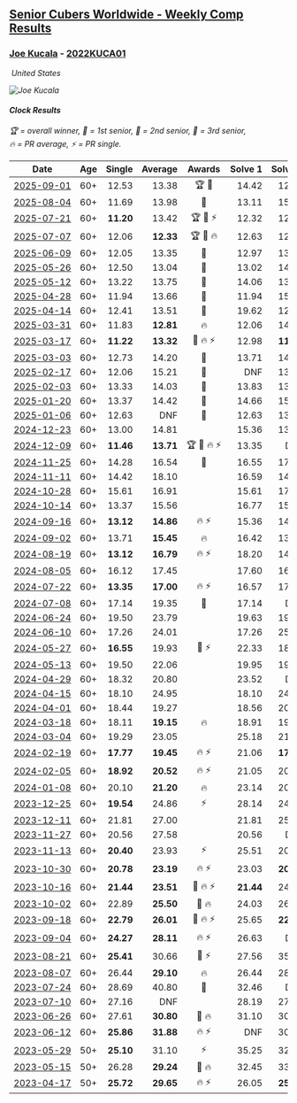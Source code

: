 <style>table {white-space: nowrap;}</style>
<link rel="stylesheet" type="text/css" href="/scw-comp/css/flags.css" />

## [Senior Cubers Worldwide - Weekly Comp Results](/scw-comp/results/)
### [Joe Kucala](README.md) - [2022KUCA01](https://www.worldcubeassociation.org/persons/2022KUCA01?event=clock)

<i class="flag flag-US" />&nbsp;United States

![Joe Kucala](1682123036.jpg)

#### Clock Results

<span style="white-space: nowrap;">🏆 = overall winner</span>, <span style="white-space: nowrap;">🥇 = 1st senior</span>, <span style="white-space: nowrap;">🥈 = 2nd senior</span>, <span style="white-space: nowrap;">🥉 = 3rd senior</span>, <span style="white-space: nowrap;">🔥 = PR average</span>, <span style="white-space: nowrap;">⚡ = PR single</span>.

| Date | Age | Single | Average | Awards | Solve 1 | Solve 2 | Solve 3 | Solve 4 | Solve 5 | Video |
| :--: | :--: | --: | --: | :--: | --: | --: | --: | --: | --: | :-- |
| [2025-09-01](../../results/2025-09-01/clock.md) | 60+ | 12.53 | 13.38 | 🏆 🥇 | 14.42 | 12.87 | 14.04 | 12.53 | 13.24 | [Desktop](https://www.facebook.com/events/1683571982223204/permalink/1685106618736407) / [Mobile](https://m.facebook.com/events/1683571982223204?view=permalink&id=1685106618736407) |
| [2025-08-04](../../results/2025-08-04/clock.md) | 60+ | 11.69 | 13.98 | 🥉 | 13.11 | 15.61 | 16.31 | 11.69 | 13.23 | [Desktop](https://www.facebook.com/events/773476181922397/permalink/784720767464605) / [Mobile](https://m.facebook.com/events/773476181922397?view=permalink&id=784720767464605) |
| [2025-07-21](../../results/2025-07-21/clock.md) | 60+ | **11.20** | 13.42 | 🏆 🥇 ⚡ | 12.32 | 12.67 | 25.65 | **11.20** | 15.26 | [Desktop](https://www.facebook.com/events/1686787435351677/permalink/1691334498230304) / [Mobile](https://m.facebook.com/events/1686787435351677?view=permalink&id=1691334498230304) |
| [2025-07-07](../../results/2025-07-07/clock.md) | 60+ | 12.06 | **12.33** | 🏆 🥇 🔥 | 12.63 | 12.06 | 14.55 | 12.19 | 12.17 | [Desktop](https://www.facebook.com/events/781137304473681/permalink/788029783784433) / [Mobile](https://m.facebook.com/events/781137304473681?view=permalink&id=788029783784433) |
| [2025-06-09](../../results/2025-06-09/clock.md) | 60+ | 12.05 | 13.35 | 🥈 | 12.97 | 13.12 | 13.95 | 12.05 | 24.36 | [Desktop](https://www.facebook.com/events/1216240666866597/permalink/1220651263092204) / [Mobile](https://m.facebook.com/events/1216240666866597?view=permalink&id=1220651263092204) |
| [2025-05-26](../../results/2025-05-26/clock.md) | 60+ | 12.50 | 13.04 | 🥈 | 13.02 | 14.42 | 12.51 | 13.59 | 12.50 | [Desktop](https://www.facebook.com/events/731157299363008/permalink/739371421874929) / [Mobile](https://m.facebook.com/events/731157299363008?view=permalink&id=739371421874929) |
| [2025-05-12](../../results/2025-05-12/clock.md) | 60+ | 13.22 | 13.75 | 🥈 | 14.06 | 13.24 | 19.86 | 13.22 | 13.94 | [Desktop](https://www.facebook.com/events/1452696462562084/permalink/1459674838530913) / [Mobile](https://m.facebook.com/events/1452696462562084?view=permalink&id=1459674838530913) |
| [2025-04-28](../../results/2025-04-28/clock.md) | 60+ | 11.94 | 13.66 | 🥈 | 11.94 | 15.35 | 13.12 | 18.79 | 12.51 | [Desktop](https://www.facebook.com/events/652906761064641/permalink/661312496890734) / [Mobile](https://m.facebook.com/events/652906761064641?view=permalink&id=661312496890734) |
| [2025-04-14](../../results/2025-04-14/clock.md) | 60+ | 12.41 | 13.51 | 🥈 | 19.62 | 12.41 | 13.59 | 14.18 | 12.77 | [Desktop](https://www.facebook.com/events/537297682750471/permalink/545764588570447) / [Mobile](https://m.facebook.com/events/537297682750471?view=permalink&id=545764588570447) |
| [2025-03-31](../../results/2025-03-31/clock.md) | 60+ | 11.83 | **12.81** | 🔥 | 12.06 | 14.21 | 12.30 | 11.83 | 14.06 | [Desktop](https://www.facebook.com/events/675467158281524/permalink/681791534315753) / [Mobile](https://m.facebook.com/events/675467158281524?view=permalink&id=681791534315753) |
| [2025-03-17](../../results/2025-03-17/clock.md) | 60+ | **11.22** | **13.32** | 🥈 🔥 ⚡ | 12.98 | **11.22** | 13.27 | 14.93 | 13.71 | [Desktop](https://www.facebook.com/events/978028041063147/permalink/985775336955084) / [Mobile](https://m.facebook.com/events/978028041063147?view=permalink&id=985775336955084) |
| [2025-03-03](../../results/2025-03-03/clock.md) | 60+ | 12.73 | 14.20 | 🥈 | 13.71 | 14.33 | 15.01 | 12.73 | 14.56 | [Desktop](https://www.facebook.com/events/501753452722790/permalink/504319945799474) / [Mobile](https://m.facebook.com/events/501753452722790?view=permalink&id=504319945799474) |
| [2025-02-17](../../results/2025-02-17/clock.md) | 60+ | 12.06 | 15.21 | 🥉 | DNF | 13.09 | 20.36 | 12.19 | 12.06 | [Desktop](https://www.facebook.com/events/3910571685857249/permalink/3912428039004947) / [Mobile](https://m.facebook.com/events/3910571685857249?view=permalink&id=3912428039004947) |
| [2025-02-03](../../results/2025-02-03/clock.md) | 60+ | 13.33 | 14.03 | 🥈 | 13.83 | 13.47 | 13.33 | 24.56 | 14.78 | [Desktop](https://www.facebook.com/events/944171791203814/permalink/954256606861999) / [Mobile](https://m.facebook.com/events/944171791203814?view=permalink&id=954256606861999) |
| [2025-01-20](../../results/2025-01-20/clock.md) | 60+ | 13.37 | 14.42 | 🥈 | 14.66 | 15.13 | 13.47 | 13.37 | 17.37 | [Desktop](https://www.facebook.com/events/1298033571516093/permalink/1299594558026661) / [Mobile](https://m.facebook.com/events/1298033571516093?view=permalink&id=1299594558026661) |
| [2025-01-06](../../results/2025-01-06/clock.md) | 60+ | 12.63 | DNF | 🥉 | 12.63 | 13.12 | 15.13 | DNF | DNF | [Desktop](https://www.facebook.com/events/627142583067327/permalink/632561542525431) / [Mobile](https://m.facebook.com/events/627142583067327?view=permalink&id=632561542525431) |
| [2024-12-23](../../results/2024-12-23/clock.md) | 60+ | 13.00 | 14.81 |  | 15.36 | 13.35 | 15.73 | 13.00 | 17.06 | [Desktop](https://www.facebook.com/events/1319402379491573/permalink/1320701969361614) / [Mobile](https://m.facebook.com/events/1319402379491573?view=permalink&id=1320701969361614) |
| [2024-12-09](../../results/2024-12-09/clock.md) | 60+ | **11.46** | **13.71** | 🏆 🥇 🔥 ⚡ | 13.35 | DNF | 13.59 | **11.46** | 14.18 | [Desktop](https://www.facebook.com/events/597699649435295/permalink/602410722297521) / [Mobile](https://m.facebook.com/events/597699649435295?view=permalink&id=602410722297521) |
| [2024-11-25](../../results/2024-11-25/clock.md) | 60+ | 14.28 | 16.54 | 🥉 | 16.55 | 17.01 | 14.28 | 16.05 | 17.85 | [Desktop](https://www.facebook.com/events/1941789882998379/permalink/1944022899441744) / [Mobile](https://m.facebook.com/events/1941789882998379?view=permalink&id=1944022899441744) |
| [2024-11-11](../../results/2024-11-11/clock.md) | 60+ | 14.42 | 18.10 |  | 16.59 | 14.42 | 16.43 | 23.40 | 21.28 | [Desktop](https://www.facebook.com/events/2181074155610032/permalink/2181854185532029) / [Mobile](https://m.facebook.com/events/2181074155610032?view=permalink&id=2181854185532029) |
| [2024-10-28](../../results/2024-10-28/clock.md) | 60+ | 15.61 | 16.91 |  | 15.61 | 17.38 | 17.73 | 15.99 | 17.37 | [Desktop](https://www.facebook.com/events/929053079074962/permalink/932483758731894) / [Mobile](https://m.facebook.com/events/929053079074962?view=permalink&id=932483758731894) |
| [2024-10-14](../../results/2024-10-14/clock.md) | 60+ | 13.37 | 15.56 |  | 16.77 | 15.01 | 13.37 | 16.79 | 14.89 | [Desktop](https://www.facebook.com/events/574257274950611/permalink/581698330873172) / [Mobile](https://m.facebook.com/events/574257274950611?view=permalink&id=581698330873172) |
| [2024-09-16](../../results/2024-09-16/clock.md) | 60+ | **13.12** | **14.86** | 🔥 ⚡ | 15.36 | 14.29 | 14.93 | 18.08 | **13.12** | [Desktop](https://www.facebook.com/events/876328274072061/permalink/885068806531341) / [Mobile](https://m.facebook.com/events/876328274072061?view=permalink&id=885068806531341) |
| [2024-09-02](../../results/2024-09-02/clock.md) | 60+ | 13.71 | **15.45** | 🔥 | 16.42 | 13.71 | 15.48 | 14.46 | 25.06 | [Desktop](https://www.facebook.com/events/520382934031785/permalink/523729247030487) / [Mobile](https://m.facebook.com/events/520382934031785?view=permalink&id=523729247030487) |
| [2024-08-19](../../results/2024-08-19/clock.md) | 60+ | **13.12** | **16.79** | 🔥 ⚡ | 18.20 | 14.91 | DNF | 17.26 | **13.12** | [Desktop](https://www.facebook.com/events/1061504472310928/permalink/1066215801839795) / [Mobile](https://m.facebook.com/events/1061504472310928?view=permalink&id=1066215801839795) |
| [2024-08-05](../../results/2024-08-05/clock.md) | 60+ | 16.12 | 17.45 |  | 17.60 | 16.43 | 21.27 | 18.32 | 16.12 | [Desktop](https://www.facebook.com/events/2580397835477735/permalink/2591354231048762) / [Mobile](https://m.facebook.com/events/2580397835477735?view=permalink&id=2591354231048762) |
| [2024-07-22](../../results/2024-07-22/clock.md) | 60+ | **13.35** | **17.00** | 🔥 ⚡ | 16.57 | 17.50 | 16.93 | **13.35** | 17.85 | [Desktop](https://www.facebook.com/events/1450990238890383/permalink/1459353961387344) / [Mobile](https://m.facebook.com/events/1450990238890383?view=permalink&id=1459353961387344) |
| [2024-07-08](../../results/2024-07-08/clock.md) | 60+ | 17.14 | 19.35 | 🥉 | 17.14 | DNF | 19.88 | 17.96 | 20.22 | [Desktop](https://www.facebook.com/events/968028508456251/permalink/968568855068883) / [Mobile](https://m.facebook.com/events/968028508456251?view=permalink&id=968568855068883) |
| [2024-06-24](../../results/2024-06-24/clock.md) | 60+ | 19.50 | 23.79 |  | 19.63 | 19.50 | 24.44 | DNF | 27.31 | [Desktop](https://www.facebook.com/events/1211259256891949/permalink/1214895126528362) / [Mobile](https://m.facebook.com/events/1211259256891949?view=permalink&id=1214895126528362) |
| [2024-06-10](../../results/2024-06-10/clock.md) | 60+ | 17.26 | 24.01 |  | 17.26 | 25.34 | DNF | 23.05 | 23.64 | [Desktop](https://www.facebook.com/events/814120963986407/permalink/821702956561541) / [Mobile](https://m.facebook.com/events/814120963986407?view=permalink&id=821702956561541) |
| [2024-05-27](../../results/2024-05-27/clock.md) | 60+ | **16.55** | 19.93 | 🥉 ⚡ | 22.33 | 18.78 | 18.67 | 28.83 | **16.55** | [Desktop](https://www.facebook.com/events/421561340652176/permalink/426322286842748) / [Mobile](https://m.facebook.com/events/421561340652176?view=permalink&id=426322286842748) |
| [2024-05-13](../../results/2024-05-13/clock.md) | 60+ | 19.50 | 22.06 |  | 19.95 | 19.50 | 24.48 | 21.75 | DNF | [Desktop](https://www.facebook.com/events/964772741968025/permalink/971172437994722) / [Mobile](https://m.facebook.com/events/964772741968025?view=permalink&id=971172437994722) |
| [2024-04-29](../../results/2024-04-29/clock.md) | 60+ | 18.32 | 20.80 |  | 23.52 | DNF | 18.56 | 18.32 | 20.33 | [Desktop](https://www.facebook.com/events/1658891934647799/permalink/1661484034388589) / [Mobile](https://m.facebook.com/events/1658891934647799?view=permalink&id=1661484034388589) |
| [2024-04-15](../../results/2024-04-15/clock.md) | 60+ | 18.10 | 24.95 |  | 18.10 | 24.24 | 23.07 | 27.54 | DNF | [Desktop](https://www.facebook.com/events/752364543677924/permalink/754601126787599) / [Mobile](https://m.facebook.com/events/752364543677924?view=permalink&id=754601126787599) |
| [2024-04-01](../../results/2024-04-01/clock.md) | 60+ | 18.44 | 19.27 |  | 18.56 | 20.58 | 20.80 | 18.44 | 18.68 | [Desktop](https://www.facebook.com/events/405769728858313/permalink/409937821774837) / [Mobile](https://m.facebook.com/events/405769728858313?view=permalink&id=409937821774837) |
| [2024-03-18](../../results/2024-03-18/clock.md) | 60+ | 18.11 | **19.15** | 🔥 | 18.91 | 19.62 | 19.86 | 18.11 | 18.91 | [Desktop](https://www.facebook.com/events/424084876660275/permalink/427896016279161) / [Mobile](https://m.facebook.com/events/424084876660275?view=permalink&id=427896016279161) |
| [2024-03-04](../../results/2024-03-04/clock.md) | 60+ | 19.29 | 23.05 |  | 25.18 | 21.04 | 25.53 | 22.93 | 19.29 | [Desktop](https://www.facebook.com/events/424128753424901/permalink/430216762816100) / [Mobile](https://m.facebook.com/events/424128753424901?view=permalink&id=430216762816100) |
| [2024-02-19](../../results/2024-02-19/clock.md) | 60+ | **17.77** | **19.45** | 🔥 ⚡ | 21.06 | **17.77** | 18.98 | 20.72 | 18.65 | [Desktop](https://www.facebook.com/events/754314473328390/permalink/758100532949784) / [Mobile](https://m.facebook.com/events/754314473328390?view=permalink&id=758100532949784) |
| [2024-02-05](../../results/2024-02-05/clock.md) | 60+ | **18.92** | **20.52** | 🔥 ⚡ | 21.05 | 20.46 | **18.92** | 20.06 | 21.58 | [Desktop](https://www.facebook.com/events/224940820608552/permalink/232445249858109) / [Mobile](https://m.facebook.com/events/224940820608552?view=permalink&id=232445249858109) |
| [2024-01-08](../../results/2024-01-08/clock.md) | 60+ | 20.10 | **21.20** | 🔥 | 23.14 | 20.10 | 21.18 | 20.73 | 21.69 | [Desktop](https://www.facebook.com/events/400079779140864/permalink/400641752418000) / [Mobile](https://m.facebook.com/events/400079779140864?view=permalink&id=400641752418000) |
| [2023-12-25](../../results/2023-12-25/clock.md) | 60+ | **19.54** | 24.86 | ⚡ | 28.14 | 24.82 | 21.62 | **19.54** | 35.12 | [Desktop](https://www.facebook.com/events/737938394503175/permalink/739573047673043) / [Mobile](https://m.facebook.com/events/737938394503175?view=permalink&id=739573047673043) |
| [2023-12-11](../../results/2023-12-11/clock.md) | 60+ | 21.81 | 27.00 |  | 21.81 | 25.04 | DNF | 25.29 | 30.67 | [Desktop](https://www.facebook.com/events/256225627472117/permalink/261189666975713) / [Mobile](https://m.facebook.com/events/256225627472117?view=permalink&id=261189666975713) |
| [2023-11-27](../../results/2023-11-27/clock.md) | 60+ | 20.56 | 27.58 |  | 20.56 | DNF | 32.83 | 22.91 | 27.01 | [Desktop](https://www.facebook.com/events/872715707643227/permalink/878069137107884) / [Mobile](https://m.facebook.com/events/872715707643227?view=permalink&id=878069137107884) |
| [2023-11-13](../../results/2023-11-13/clock.md) | 60+ | **20.40** | 23.93 | ⚡ | 25.51 | 20.44 | **20.40** | DNF | 25.85 | [Desktop](https://www.facebook.com/events/1003569957614479/permalink/1010779703560171) / [Mobile](https://m.facebook.com/events/1003569957614479?view=permalink&id=1010779703560171) |
| [2023-10-30](../../results/2023-10-30/clock.md) | 60+ | **20.78** | **23.19** | 🔥 ⚡ | 23.03 | **20.78** | 25.17 | 22.67 | 23.87 | [Desktop](https://www.facebook.com/events/690958203130039/permalink/696869892538870) / [Mobile](https://m.facebook.com/events/690958203130039?view=permalink&id=696869892538870) |
| [2023-10-16](../../results/2023-10-16/clock.md) | 60+ | **21.44** | **23.51** | 🥉 🔥 ⚡ | **21.44** | 24.17 | 24.92 | 22.10 | 24.25 | [Desktop](https://www.facebook.com/events/1393317244902153/permalink/1399578414276036) / [Mobile](https://m.facebook.com/events/1393317244902153?view=permalink&id=1399578414276036) |
| [2023-10-02](../../results/2023-10-02/clock.md) | 60+ | 22.89 | **25.50** | 🥉 🔥 | 24.03 | 26.10 | 26.36 | DNF | 22.89 | [Desktop](https://www.facebook.com/events/1174919303425786/permalink/1180340086217041) / [Mobile](https://m.facebook.com/events/1174919303425786?view=permalink&id=1180340086217041) |
| [2023-09-18](../../results/2023-09-18/clock.md) | 60+ | **22.79** | **26.01** | 🥈 🔥 ⚡ | 25.65 | **22.79** | 25.68 | 35.52 | 26.71 | [Desktop](https://www.facebook.com/events/1513433686174189/permalink/1518500142334210) / [Mobile](https://m.facebook.com/events/1513433686174189?view=permalink&id=1518500142334210) |
| [2023-09-04](../../results/2023-09-04/clock.md) | 60+ | **24.27** | **28.11** | 🔥 ⚡ | 26.63 | DNF | 30.24 | **24.27** | 27.46 | [Desktop](https://www.facebook.com/events/2641073766048109/permalink/2647688078720011) / [Mobile](https://m.facebook.com/events/2641073766048109?view=permalink&id=2647688078720011) |
| [2023-08-21](../../results/2023-08-21/clock.md) | 60+ | **25.41** | 30.66 | 🥉 ⚡ | 27.56 | 35.31 | **25.41** | 40.42 | 29.10 | [Desktop](https://www.facebook.com/events/1221531751824966/permalink/1222455031732638) / [Mobile](https://m.facebook.com/events/1221531751824966?view=permalink&id=1222455031732638) |
| [2023-08-07](../../results/2023-08-07/clock.md) | 60+ | 26.44 | **29.10** | 🔥 | 26.44 | 28.47 | 33.81 | 27.07 | 31.77 | [Desktop](https://www.facebook.com/events/666756165039562/permalink/668457328202779) / [Mobile](https://m.facebook.com/events/666756165039562?view=permalink&id=668457328202779) |
| [2023-07-24](../../results/2023-07-24/clock.md) | 60+ | 28.69 | 40.80 | 🥉 | 32.46 | DNF | 29.51 | 1:00.43 | 28.69 | [Desktop](https://www.facebook.com/events/806030584473421/permalink/810302864046193) / [Mobile](https://m.facebook.com/events/806030584473421?view=permalink&id=810302864046193) |
| [2023-07-10](../../results/2023-07-10/clock.md) | 60+ | 27.16 | DNF |  | 28.19 | 27.26 | 27.16 | DNF | DNF | [Desktop](https://www.facebook.com/events/290406996735190/permalink/294461382996418) / [Mobile](https://m.facebook.com/events/290406996735190?view=permalink&id=294461382996418) |
| [2023-06-26](../../results/2023-06-26/clock.md) | 60+ | 27.61 | **30.80** | 🥈 🔥 | 31.10 | 30.81 | 31.49 | 30.49 | 27.61 | [Desktop](https://www.facebook.com/events/310574547970581/permalink/311143707913665) / [Mobile](https://m.facebook.com/events/310574547970581?view=permalink&id=311143707913665) |
| [2023-06-12](../../results/2023-06-12/clock.md) | 60+ | **25.86** | **31.88** | 🔥 ⚡ | DNF | 30.97 | **25.86** | 34.09 | 30.57 | [Desktop](https://www.facebook.com/events/252304080823510/permalink/257638086956776) / [Mobile](https://m.facebook.com/events/252304080823510?view=permalink&id=257638086956776) |
| [2023-05-29](../../results/2023-05-29/clock.md) | 50+ | **25.10** | 31.10 | ⚡ | 35.25 | 32.58 | 41.94 | 25.46 | **25.10** | [Desktop](https://www.facebook.com/events/3552780501633678/permalink/3559509134294148) / [Mobile](https://m.facebook.com/events/3552780501633678?view=permalink&id=3559509134294148) |
| [2023-05-15](../../results/2023-05-15/clock.md) | 50+ | 26.28 | **29.24** | 🥉 🔥 | 32.45 | 33.79 | 28.52 | 26.74 | 26.28 | [Desktop](https://www.facebook.com/events/128088546941599/permalink/131127193304401) / [Mobile](https://m.facebook.com/events/128088546941599?view=permalink&id=131127193304401) |
| [2023-04-17](../../results/2023-04-17/clock.md) | 50+ | **25.72** | **29.65** | 🔥 ⚡ | 26.05 | **25.72** | 31.01 | 31.90 | 33.37 | [Desktop](https://www.facebook.com/events/238970528738328/permalink/247207071248007) / [Mobile](https://m.facebook.com/events/238970528738328?view=permalink&id=247207071248007) |


<!-- Global site tag (gtag.js) - Google Analytics -->
<script async src="https://www.googletagmanager.com/gtag/js?id=UA-86348435-3"></script>
<script>window.dataLayer = window.dataLayer || []; function gtag() {dataLayer.push(arguments);} gtag('js', new Date()); gtag('config', 'UA-86348435-3');</script>

